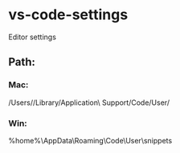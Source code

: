 # vs-code-settings
Editor settings

## Path:
### Mac:
/Users/<USER>/Library/Application\ Support/Code/User/


### Win:
%home%\AppData\Roaming\Code\User\snippets
